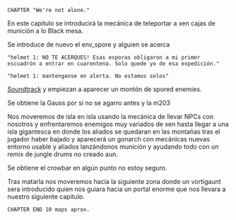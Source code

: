 ```
CHAPTER "We're not alone."
```

En este capitulo se introducirá la mecánica de teleportar a xen cajas de munición a lo Black mesa.

Se introduce de nuevo el env_spore y alguien se acerca

``"helmet 1: NO TE ACERQUES! Esas esporas obligaron a mi primer escuadrón a entrar en cuarentena. Solo quede yo de esa expedición."``

``"helmet 1: mantenganse en alerta. No estamos solos"``

[Soundtrack](https://youtu.be/_6UgzIIi3Sk) y empiezan a aparecer un montón de spored enemies.

Se obtiene la Gauss por si no se agarro antes y la m203

Nos moveremos de isla en isla usando la mecánica de llevar NPCs con nosotros y enfrentaremos enemigos muy variados de xen hasta llegar a una isla gigantesca en donde los aliados se quedaran en las montañas tras el jugador haber bajado y aparecerá un gonarch con mecánicas nuevas entorno usable y aliados lanzándonos munición y ayudando todo con un remix de jungle drums no creado aun.

Se obtiene el crowbar en algún punto no estoy seguro.

Tras matarla nos moveremos hacia la siguiente zona donde un vortigaunt sera introducido quien nos guiara hacia un portal enorme que nos llevara a nuestro siguiente capitulo.


```
CHAPTER END 10 maps aprox.
```
